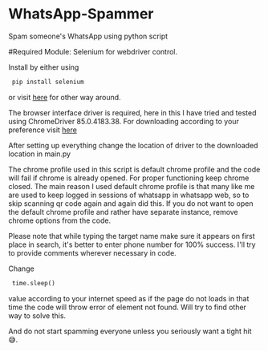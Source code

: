 # WhatsApp-Spammer
Spam someone's WhatsApp using python script

#Required Module:
Selenium for webdriver control.
 
 Install by either using
 
```python
 pip install selenium
 ```
 
 or visit <a href="https://selenium-python.readthedocs.io/installation.html#downloading-python-bindings-for-selenium" target="_blank">here</a> for other way around.
                        
 The browser interface driver is required, here in this I have tried and tested using ChromeDriver 85.0.4183.38.
 For downloading according to your preference visit <a href="https://selenium-python.readthedocs.io/installation.html#drivers" target="_blank">here</a>
 
 After setting up everything change the location of driver to the downloaded location in main.py
 
 The chrome profile used in this script is default chrome profile and the code will fail if chrome is already opened.
 For proper functioning keep chrome closed.
 The main reason I used default chrome profile is that many like me are used to keep logged in sessions of whatsapp in whatsapp web,
 so to skip scanning qr code again and again did this. 
 If you do not want to open the default chrome profile and rather have separate instance, remove chrome options from the code.
 
 Please note that while typing the target name make sure it appears on first place in search, it's better to enter phone number for 100% success.
 I'll try to provide comments wherever necessary in code.
 
 Change 
 
```python
 time.sleep()
```
 
 value according to your internet speed as if the page do not loads in that time the code will throw error of element not found. 
 Will try to find other way to solve this.
 
 And do not start spamming everyone unless you seriously want a tight hit 😅.
